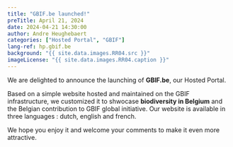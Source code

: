```yaml
---
title: "GBIF.be launched!"
preTitle: April 21, 2024
date: 2024-04-21 14:30:00
author: Andre Heughebaert
categories: ["Hosted Portal", "GBIF"]
lang-ref: hp.gbif.be
background: "{{ site.data.images.RR04.src }}"
imageLicense: "{{ site.data.images.RR04.caption }}"
---
```


We are delighted to announce the launching of **GBIF.be**, our Hosted Portal.

Based on a simple website hosted and maintained on the GBIF infrastructure, we customized it to shwocase **biodiversity in Belgium** and the Belgian contribution to GBIF global initiative. Our website is available in three languages : dutch, english and french.

We hope you enjoy it and welcome your comments to make it even more attractive.
